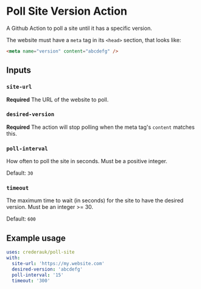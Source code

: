 # Poll Site Version Action
A Github Action to poll a site until it has a specific version.

The website must have a `meta` tag in its `<head>` section, that looks like:
```html
<meta name="version" content="abcdefg" />
```

## Inputs

### `site-url`

**Required** The URL of the website to poll.

### `desired-version`

**Required** The action will stop polling when the meta tag's `content` matches this.

### `poll-interval`

How often to poll the site in seconds. Must be a positive integer.

Default: `30`

### `timeout`

The maximum time to wait (in seconds) for the site to have the desired version. Must be an integer >= 30.

Default: `600`

## Example usage

```yaml
uses: crederauk/poll-site
with:
  site-url: 'https://my.website.com'
  desired-version: 'abcdefg'
  poll-interval: '15'
  timeout: '300'
```

